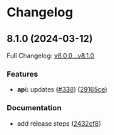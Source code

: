 # Changelog

## 8.1.0 (2024-03-12)

Full Changelog: [v8.0.0...v8.1.0](https://github.com/muxinc/mux-node-sdk/compare/v8.0.0...v8.1.0)

### Features

* **api:** updates ([#338](https://github.com/muxinc/mux-node-sdk/issues/338)) ([29165ce](https://github.com/muxinc/mux-node-sdk/commit/29165ce927ca0d128afd904f37708c5c51435ce4))


### Documentation

* add release steps ([2432cf8](https://github.com/muxinc/mux-node-sdk/commit/2432cf824e05031c332ebbfd4ec94c5365e12e0f))
